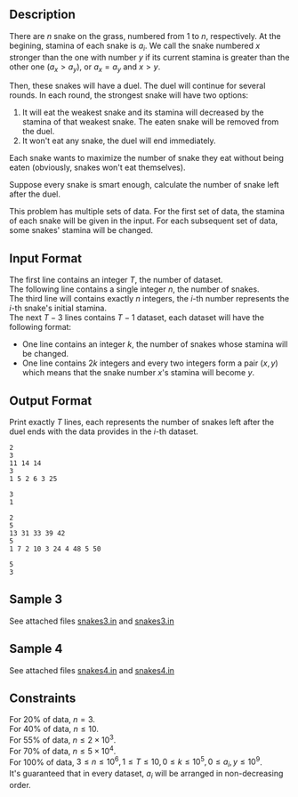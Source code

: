 ## Description

There are $n$ snake on the grass, numbered from $1$ to $n$, respectively. At the begining, stamina of each snake is $a_i$. We call the snake numbered $x$ stronger than the one with number $y$ if its current stamina is greater than the other one ($a_x > a_y$), or $a_x = a_y$ and $x > y$.

Then, these snakes will have a duel. The duel will continue for several rounds. In each round, the strongest snake will have two options:
1. It will eat the weakest snake and its stamina will decreased by the stamina of that weakest snake. The eaten snake will be removed from the duel.
2. It won't eat any snake, the duel will end immediately.

Each snake wants to maximize the number of snake they eat without being eaten (obviously, snakes won't eat themselves).

Suppose every snake is smart enough, calculate the number of snake left after the duel.

This problem has multiple sets of data. For the first set of data, the stamina of each snake will be given in the input. For each subsequent set of data, some snakes' stamina will be changed.

## Input Format

The first line contains an integer $T$, the number of dataset.\
The following line contains a single integer $n$, the number of snakes.\
The third line will contains exactly $n$ integers, the $i$-th number represents the $i$-th snake's initial stamina.\
The next $T - 3$ lines contains $T - 1$ dataset, each dataset will have the following format:
* One line contains an integer $k$, the number of snakes whose stamina will be changed.
* One line contains $2k$ integers and every two integers form a pair $(x, y)$ which means that the snake number $x$'s stamina will become $y$.

## Output Format

Print exactly $T$ lines, each represents the number of snakes left after the duel ends with the data provides in the $i$-th dataset.

```input1
2
3
11 14 14
3
1 5 2 6 3 25
```
```output1
3
1
```

```input2
2
5
13 31 33 39 42
5
1 7 2 10 3 24 4 48 5 50
```
```output2
5
3
```

## Sample 3

See attached files [snakes3.in](file://snakes3.in) and [snakes3.in](file://snakes3.ans)

## Sample 4

See attached files [snakes4.in](file://snakes4.in) and [snakes4.in](file://snakes4.ans)

## Constraints

For $20\%$ of data, $n=3$.\
For $40\%$ of data, $n \le 10$.\
For $55\%$ of data, $n \le 2 \times 10^3$.\
For $70\%$ of data, $n \le 5 \times 10^4$.\
For $100\%$ of data, $3 \le n \le 10^6, 1 \le T \le 10, 0 \le k \le 10^5, 0 \le a_i, y \le 10^9$.\
It's guaranteed that in every dataset, $a_i$ will be arranged in non-decreasing order.
